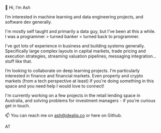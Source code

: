 👋 Hi, I’m Ash

I’m interested in machine learning and data engineering projects, and software dev generally. 

I'm mostly self taught and primarily a data guy, but I've been at this a while. I was a programmer > turned banker > turned back to programmer. 

I've got lots of experience in business and building systems generally. Specifically large complex layouts in capital markets, trade pricing and execution strategies, streaming valuation pipelines, messaging integration... stuff like that.
 
I’m looking to collaborate on deep learning projects. I'm particularly interested in finance and financial markets. Even property and crypto markets (from a tech perspective at least) If you're doing something in this space and you need help I would love to connect! 

I'm currently working on a few projects in the retail lending space in Australia, and solving problems for investment managers - if you're curious get in touch.
 
📫 You can reach me on ash@idealiq.co or here on Github.

AT

<!---
ashatcreditchat/ashatcreditchat is a ✨ special ✨ repository because its `README.md` (this file) appears on your GitHub profile.
You can click the Preview link to take a look at your changes.
--->
